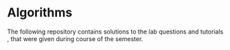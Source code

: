 # Algorithms

The following repository contains  solutions to the lab questions and tutorials , that were 
given during course of the semester.

